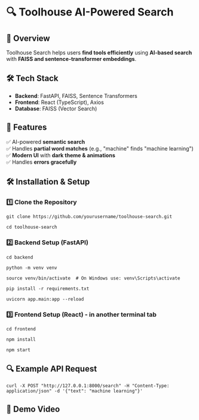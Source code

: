 # 🔍 Toolhouse AI-Powered Search

## 🚀 Overview
Toolhouse Search helps users **find tools efficiently** using **AI-based search** with **FAISS and sentence-transformer embeddings**.

## 🛠 Tech Stack
- **Backend**: FastAPI, FAISS, Sentence Transformers  
- **Frontend**: React (TypeScript), Axios  
- **Database**: FAISS (Vector Search)

## 📌 Features
✅ AI-powered **semantic search**  
✅ Handles **partial word matches** (e.g., "machine" finds "machine learning")  
✅ **Modern UI** with **dark theme & animations**  
✅ Handles **errors gracefully**  

## 🛠 Installation & Setup

### **1️⃣ Clone the Repository**
```
git clone https://github.com/yourusername/toolhouse-search.git
```

```
cd toolhouse-search
```


### **2️⃣ Backend Setup (FastAPI)**

```
cd backend
```
```
python -m venv venv
```
```
source venv/bin/activate  # On Windows use: venv\Scripts\activate
```
```
pip install -r requirements.txt
```
```
uvicorn app.main:app --reload
```

### **3️⃣ Frontend Setup (React)** - in another terminal tab

```
cd frontend
```
```
npm install
```
```
npm start
```

## 🔍 Example API Request
```
curl -X POST "http://127.0.0.1:8000/search" -H "Content-Type: application/json" -d '{"text": "machine learning"}'
```

## 🎥 Demo Video

